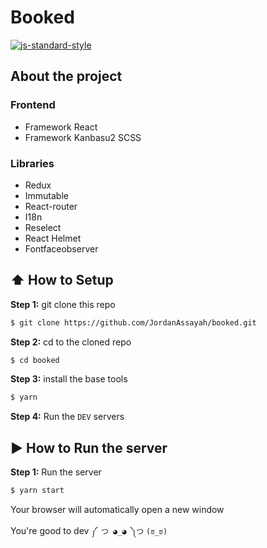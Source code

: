 # Booked

[![js-standard-style](https://cdn.rawgit.com/feross/standard/master/badge.svg)](https://github.com/feross/standard)

## About the project

### Frontend
* Framework React
* Framework Kanbasu2 SCSS

<!-- ### Backend
* Framework ExpressJS with SwaggerIO
* NuxtJS for server side rendering
* PostgreSQL
* ORM SequelizeJS -->

### Libraries
* Redux
* Immutable
* React-router
* I18n
* Reselect
* React Helmet
* Fontfaceobserver

## :arrow_up: How to Setup

**Step 1:** git clone this repo
```bash
$ git clone https://github.com/JordanAssayah/booked.git
```

**Step 2:** cd to the cloned repo
```bash
$ cd booked
```

**Step 3:** install the base tools
```bash
$ yarn
```

**Step 4:** Run the `DEV` servers


## :arrow_forward: How to Run the server

**Step 1:** Run the server
```bash
$ yarn start
```
Your browser will automatically open a new window

You're good to dev `༼ つ ◕_◕ ༽つ` `(ಠ_ಠ)`